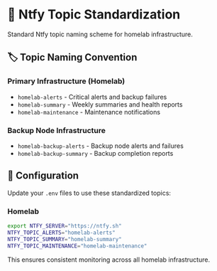# 📡 Ntfy Topic Standardization

Standard Ntfy topic naming scheme for homelab infrastructure.

## 🏷️ Topic Naming Convention

### **Primary Infrastructure (Homelab)**
- `homelab-alerts` - Critical alerts and backup failures
- `homelab-summary` - Weekly summaries and health reports
- `homelab-maintenance` - Maintenance notifications



### **Backup Node Infrastructure**  
- `homelab-backup-alerts` - Backup node alerts and failures
- `homelab-backup-summary` - Backup completion reports

## 🔧 Configuration

Update your `.env` files to use these standardized topics:

### Homelab
```bash
export NTFY_SERVER="https://ntfy.sh"
NTFY_TOPIC_ALERTS="homelab-alerts"
NTFY_TOPIC_SUMMARY="homelab-summary" 
NTFY_TOPIC_MAINTENANCE="homelab-maintenance"
```

This ensures consistent monitoring across all homelab infrastructure.